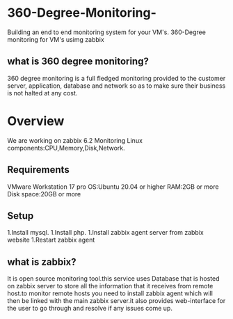# 360-Degree-Monitoring-
Building an end to end monitoring system for your VM's.
360-Degree monitoring for VM's usimg zabbix
## what is 360 degree monitoring?
360 degree monitoring is a full fledged monitoring provided to the customer server, application, database and network so as to make sure  their business is not halted at any cost.
# Overview 
We are working on zabbix 6.2
Monitoring Linux components:CPU,Memory,Disk,Network.
## Requirements
VMware Workstation 17 pro
OS:Ubuntu 20.04 or higher
RAM:2GB or more
Disk space:20GB or more
## Setup
1.Install mysql.
1.Install php.
1.Install zabbix agent server from zabbix website
1.Restart zabbix agent
## what is zabbix?
It is open source monitoring tool.this service uses Database that is hosted on zabbix server to store all the information
that it receives from remote host.to monitor remote hosts you need to install zabbix agent which will then be linked with the main zabbix server.it also provides web-interface for the user to go through and resolve if any issues come up. 

